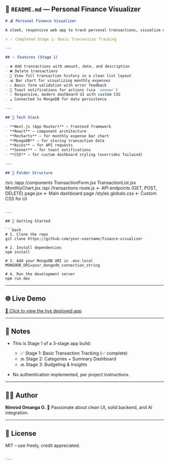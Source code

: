 ## 📄 `README.md` — Personal Finance Visualizer

```md
# 💰 Personal Finance Visualizer

A sleek, responsive web app to track personal transactions, visualize monthly spending, and manage finances — built with **Next.js**, **React**, **Recharts**, and **MongoDB**.

> ✅ Completed Stage 1: Basic Transaction Tracking

---

## ✨ Features (Stage 1)

- ➕ Add transactions with amount, date, and description
- ❌ Delete transactions
- 📜 View full transaction history in a clean list layout
- 📊 Bar chart for visualizing monthly expenses
- ⚠️ Basic form validation with error feedback
- 🔔 Toast notifications for actions (via `sonner`)
- 💡 Responsive, modern dashboard UI with custom CSS
- ☁️ Connected to MongoDB for data persistence

---

## 🧱 Tech Stack

- **Next.js (App Router)** – frontend framework
- **React** – component architecture
- **Recharts** – for monthly expense bar chart
- **MongoDB** – for storing transaction data
- **Axios** – for API requests
- **Sonner** – for toast notifications
- **CSS** – for custom dashboard styling (overrides Tailwind)

---

## 📂 Folder Structure

```

/src
/app
/components
TransactionForm.jsx
TransactionList.jsx
MonthlyChart.jsx
/api
/transactions
route.js         ← API endpoints (GET, POST, DELETE)
page.jsx             ← Main dashboard page
/styles
globals.css          ← Custom CSS for UI

````

---

## 🚀 Getting Started

```bash
# 1. Clone the repo
git clone https://github.com/your-username/finance-visualizer

# 2. Install dependencies
npm install

# 3. Add your MongoDB URI in .env.local
MONGODB_URI=your_mongodb_connection_string

# 4. Run the development server
npm run dev
````

---

## 🌐 Live Demo

[🔗 Click to view the live deployed app](https://transaction-tracker-kmtt.vercel.app/)

---

## 📌 Notes

* This is Stage 1 of a 3-stage app build:

  * ✅ Stage 1: Basic Transaction Tracking (✅ complete)
  * 🔜 Stage 2: Categories + Summary Dashboard
  * 🔜 Stage 3: Budgeting & Insights

* No authentication implemented, per project instructions.

---

## 👨‍💻 Author

**Nimrod Omanga O.**
🚀 Passionate about clean UI, solid backend, and AI integration.

---

## 📃 License

MIT – use freely, credit appreciated.

```

---


